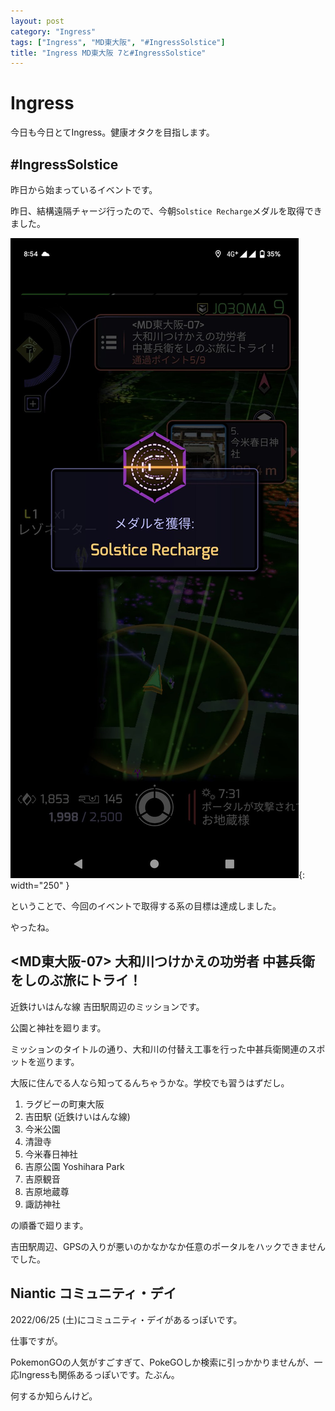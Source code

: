 ```yaml
---
layout: post
category: "Ingress"
tags: ["Ingress", "MD東大阪", "#IngressSolstice"]
title: "Ingress MD東大阪 7と#IngressSolstice"
---
```

# Ingress
今日も今日とてIngress。健康オタクを目指します。

## #IngressSolstice
昨日から始まっているイベントです。

昨日、結構遠隔チャージ行ったので、今朝`Solstice Recharge`メダルを取得できました。

![Solstice Recahrge](/assets/img/2022/06/11/FU7fgqmVIAIH1Ca-orig.jpg){: width="250" }

ということで、今回のイベントで取得する系の目標は達成しました。

やったね。

## <MD東大阪-07> 大和川つけかえの功労者 中甚兵衛をしのぶ旅にトライ！
近鉄けいはんな線 吉田駅周辺のミッションです。

公園と神社を廻ります。

ミッションのタイトルの通り、大和川の付替え工事を行った中甚兵衛関連のスポットを巡ります。

大阪に住んでる人なら知ってるんちゃうかな。学校でも習うはずだし。

1. ラグビーの町東大阪
1. 吉田駅 (近鉄けいはんな線)
1. 今米公園
1. 清證寺
1. 今米春日神社
1. 吉原公園 Yoshihara Park
1. 吉原観音
1. 吉原地蔵尊
1. 諏訪神社

の順番で廻ります。

吉田駅周辺、GPSの入りが悪いのかなかなか任意のポータルをハックできませんでした。


## Niantic コミュニティ・デイ
2022/06/25 (土)にコミュニティ・デイがあるっぽいです。

仕事ですが。

PokemonGOの人気がすごすぎて、PokeGOしか検索に引っかかりませんが、一応Ingressも関係あるっぽいです。たぶん。

何するか知らんけど。